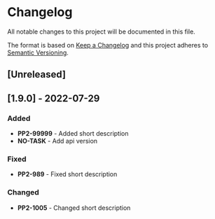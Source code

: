 # Changelog

All notable changes to this project will be documented in this file.

The format is based on [Keep a Changelog](http://keepachangelog.com/en/1.0.0/)
and this project adheres to [Semantic Versioning](http://semver.org/spec/v2.0.0.html).

## [Unreleased]

## [1.9.0] - 2022-07-29

### Added

- **PP2-99999** - Added short description
- **NO-TASK** - Add api version

### Fixed

- **PP2-989** - Fixed short description

### Changed

- **PP2-1005** - Changed short description

